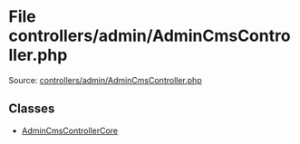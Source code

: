 File controllers/admin/AdminCmsController.php
=========

Source: [controllers/admin/AdminCmsController.php](https://github.com/PrestaShop/PrestaShop/blob/1.5.6.1/controllers/admin/AdminCmsController.php)


Classes
-------

* [AdminCmsControllerCore](class.AdminCmsControllerCore.md)

